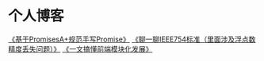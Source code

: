 # 个人博客

[《基于PromisesA+规范手写Promise》](/基于PromisesA+规范手写Promise/README.md)
[《聊一聊IEEE754标准（里面涉及浮点数精度丢失问题）》](/聊一聊IEEE754标准（里面涉及浮点数精度丢失问题）/README.md)
[《一文搞懂前端模块化发展》](/一文搞懂前端模块化发展/README.md)

